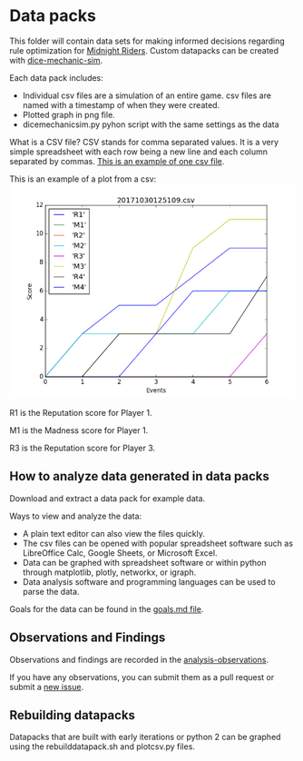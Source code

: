 # Data packs

This folder will contain data sets for making informed decisions regarding rule
optimization for
[Midnight Riders](https://github.com/GhostCityGames/Midnight-Riders).
Custom datapacks can be created with
[dice-mechanic-sim](https://github.com/TechnologyClassroom/dice-mechanic-sim).

Each data pack includes:
* Individual csv files are a simulation of an entire game.  csv files are named with a
timestamp of when they were created.
* Plotted graph in png file.
* dicemechanicsim.py pyhon script with the same settings as the data

What is a CSV file?  CSV stands for comma separated values.  It is a very simple
spreadsheet with each row being a new line and each column separated by commas.
[This is an example of one csv file](https://raw.githubusercontent.com/TechnologyClassroom/dice-mechanic-sim/master/data/20171030125109.csv).

This is an example of a plot from a csv:
![Screenshot](https://github.com/TechnologyClassroom/dice-mechanic-sim/blob/master/data/20171030125109.csv.png?raw=true "Plot of 20171030125109.csv")

R1 is the Reputation score for Player 1.

M1 is the Madness score for Player 1.

R3 is the Reputation score for Player 3.

## How to analyze data generated in data packs

Download and extract a data pack for example data.

Ways to view and analyze the data:
* A plain text editor can also view the files quickly.
* The csv files can be opened with popular spreadsheet software such as
LibreOffice Calc, Google Sheets, or Microsoft Excel.
* Data can be graphed with spreadsheet software or within python through
matplotlib, plotly, networkx, or igraph.
* Data analysis software and programming languages can be used to parse the
data.

Goals for the data can be found in the [goals.md file](https://github.com/TechnologyClassroom/dice-mechanic-sim/blob/master/docs/goals.md).

## Observations and Findings

Observations and findings are recorded in the [analysis-observations](https://github.com/TechnologyClassroom/dice-mechanic-sim/blob/master/docs/analysis-observations.md).

If you have any observations, you can submit them as a pull request or submit a
[new issue](https://github.com/TechnologyClassroom/dice-mechanic-sim/issues/new).

## Rebuilding datapacks

Datapacks that are built with early iterations or python 2 can be graphed
using the rebuilddatapack.sh and plotcsv.py files.
